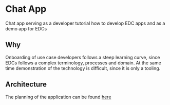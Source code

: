 # Chat App

Chat app serving as a developer tutorial how to develop EDC apps and as a demo app for EDCs 

## Why

Onboarding of use case developers follows a steep learning curve, since EDCs follows a complex terminology, processes and domain. At the same time demonstration of the technology is difficult, since it is only a tooling.

## Architecture

The planning of the application can be found [here](docs/planning/README.md)
